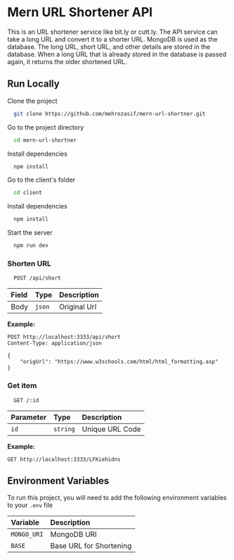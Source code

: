 # Mern URL Shortener API

This is an URL shortener service like bit.ly or cutt.ly. The API service can take a long URL and convert it to a shorter URL. MongoDB is used as the database. The long URL, short URL, and other details are stored in the database. When a long URL that is already stored in the database is passed again, it returns the older shortened URL.


## Run Locally

Clone the project

```bash
  git clone https://github.com/mehrozasif/mern-url-shortner.git
```

Go to the project directory

```bash
  cd mern-url-shortner
```

Install dependencies

```bash
  npm install
```

Go to the client's folder

```bash
  cd client
```

Install dependencies

```bash
  npm install
```

Start the server

```bash
  npm run dev
```

### Shorten URL

```http
  POST /api/short
```

| Field | Type   | Description  |
| :---- | :----- | :----------- |
| Body  | `json` | Original Url |

**Example:**

```http
POST http://localhost:3333/api/short
Content-Type: application/json

{
    "origUrl": "https://www.w3schools.com/html/html_formatting.asp"
}

```

### Get item

```http
  GET /:id
```

| Parameter | Type     | Description     |
| :-------- | :------- | :-------------- |
| `id`      | `string` | Unique URL Code |

**Example:**

```http
GET http://localhost:3333/LFKiehidns
```

## Environment Variables

To run this project, you will need to add the following environment variables to your `.env` file

| Variable    | Description             |
| :---------- | :---------------------- |
| `MONGO_URI` | MongoDB URI             |
| `BASE`      | Base URL for Shortening |
